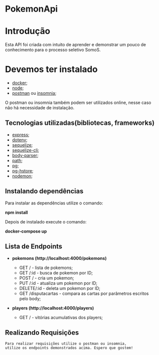 # PokemonApi

# Introdução

Esta API foi criada com intuito de aprender e demonstrar um pouco de conhecimento para o processo seletivo SomoS.

# Devemos ter instalado

* [docker](https://www.docker.com/);
* [node](https://nodejs.org/en/);
* [postman](https://www.postman.com/) ou [insomnia](https://insomnia.rest/);

O postman ou insomnia também podem ser utilizados online,
nesse caso não há necessidade de instalação.

## Tecnologias utilizadas(bibliotecas, frameworks)

* [express](https://github.com/expressjs/express);
* [dotenv](https://github.com/motdotla/dotenv);
* [sequelize](https://github.com/sequelize/sequelize);
* [sequelize-cli](https://github.com/sequelize/cli);
* [body-parser](http://expressjs.com/en/resources/middleware/body-parser.html);
* [path](https://nodejs.org/api/path.html);
* [pg](https://github.com/brianc/node-postgres);
* [pg-hstore](https://github.com/scarney81/pg-hstore);
* [nodemon](https://github.com/remy/nodemon);

## Instalando dependências

Para instalar as dependências utilize o comando: 

**npm install**

Depois de instalado execute o comando: 

**docker-compose up**

## Lista de Endpoints

* **pokemons (http://localhost:4000/pokemons)**
    * GET / - lista de pokemons;
    * GET /:id - busca de pokemon por ID;
    * POST / - cria um pokemon;
    * PUT /:id - atualiza um pokemon por ID;
    * DELETE/:id - deleta um pokemon por ID;
    * GET /disputacartas - compara as cartas por parâmetros escritos pelo body;
    
* **players (http://localhost:4000/players)**
    * GET / - vitórias acumulativas dos players;
    
## Realizando Requisições

    Para realizar requisições utilize o postman ou insomnia,
    utilize os endpoints demonstrados acima. Espero que gostem!
